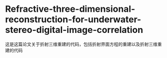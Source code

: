 # Refractive-three-dimensional-reconstruction-for-underwater-stereo-digital-image-correlation
这是这篇论文关于折射三维重建的代码，包括折射界面方程的重建以及折射三维重建的代码
